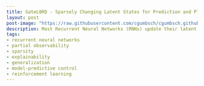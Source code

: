```yaml
---
title: GateL0RD - Sparsely Changing Latent States for Prediction and Planning in POMDPs
layout: post
post-image: "https://raw.githubusercontent.com/cgumbsch/cgumbsch.github.io/master/assets/images/gatel0rd_BB.gif"
description: Most Recurrent Neural Networks (RNNs) update their latent state in every time step. Is This necessary? In our NeurIPS 2021 paper we present GateL0RD, an RNN that only sparsely updates its memory. And this has many benefits...
tags:
- recurrent neural networks
- partial observability
- sparsity
- explainability
- generalization
- model-predictive control
- reinforcement learning
---
```

